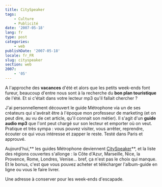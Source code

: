 ```yaml
---
title: CitySpeaker
tags:
    - Culture
    - Publicité
date: '2007-05-18'
lang: fr
type: post
categories:
    - web
publishDate: '2007-05-18'
locale: fr_FR
slug: cityspeaker
section: web
2007:
    - '05'
---
```


A l'approche des **vacances** d'été et alors que les petits week-ends font fureur, beaucoup d'entre nous sont à la recherche du **bon plan touristique** de l'été. Et si c'était dans votre lecteur mp3 qu'il fallait chercher&nbsp;?

J'ai personnellement découvert le guide Métrophone via un de ses créateurs qui s'avérait être à l'époque mon professeur de marketing (et on peut dire, au vu de cet article, qu'il connait son métier). Il s'agit d'un **guide audio mp3** que l'ont peut chargé sur son lecteur et emporter où on veut. Pratique et très sympa&nbsp;: vous pouvez visiter, vous arrêter, reprendre, écouter ce qui vous intéresse et zapper le reste. Testé dans Paris et approuvé.

Aujourd'hui,** les guides Métrophone deviennent [CitySpeaker](http://amis.cityspeaker.fr/)**, et la liste des régions couvertes s'allonge&nbsp;: la Côte d'Azur, Marseille, Nice, la Provence, Rome, Londres, Venise… bref, ça n'est pas le choix qui manque. Et le bonus, c'est que vous pouvez acheter et télécharger l'album-guide en ligne ou vous le faire livrer.

Une adresse à conserver pour les week-ends d'escapade.

[](http://amis.cityspeaker.fr/)